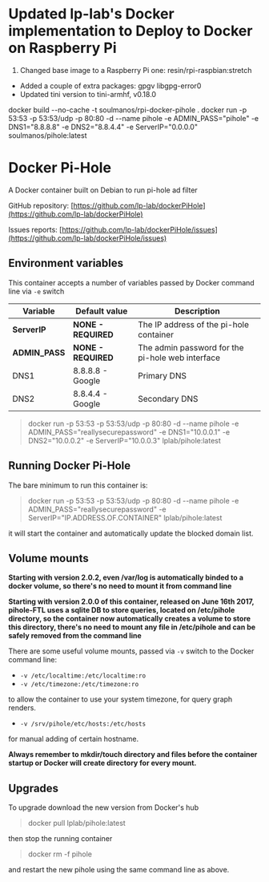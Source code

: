 # Updated lp-lab's Docker implementation to Deploy to Docker on Raspberry Pi

1. Changed base image to a Raspberry Pi one: resin/rpi-raspbian:stretch
* Added a couple of extra packages: gpgv libgpg-error0
* Updated tini version to tini-armhf, v0.18.0

docker build --no-cache -t soulmanos/rpi-docker-pihole .
docker run -p 53:53 -p 53:53/udp -p 80:80 -d --name pihole -e ADMIN_PASS="pihole" -e DNS1="8.8.8.8" -e DNS2="8.8.4.4" -e ServerIP="0.0.0.0" soulmanos/pihole:latest

# Docker Pi-Hole

A Docker container built on Debian to run pi-hole ad filter

GitHub repository: [https://github.com/lp-lab/dockerPiHole](https://github.com/lp-lab/dockerPiHole)

Issues reports: [https://github.com/lp-lab/dockerPiHole/issues](https://github.com/lp-lab/dockerPiHole/issues)

## Environment variables

This container accepts a number of variables passed by Docker command line via
`-e` switch

Variable       | Default value       | Description
---------------|---------------------|----------------------------------------
**ServerIP**   | **NONE - REQUIRED** | The IP address of the pi-hole container
**ADMIN_PASS** | **NONE - REQUIRED** | The admin password for the pi-hole web interface
DNS1           | 8.8.8.8 - Google    | Primary DNS
DNS2           | 8.8.4.4 - Google    | Secondary DNS

> docker run -p 53:53 -p 53:53/udp -p 80:80 -d
--name pihole -e ADMIN_PASS="reallysecurepassword" -e DNS1="10.0.0.1"
-e DNS2="10.0.0.2" -e ServerIP="10.0.0.3" lplab/pihole:latest

## Running Docker Pi-Hole

The bare minimum to run this container is:

> docker run -p 53:53 -p 53:53/udp -p 80:80 -d
--name pihole -e ADMIN_PASS="reallysecurepassword" -e ServerIP="IP.ADDRESS.OF.CONTAINER" lplab/pihole:latest

it will start the container and automatically update the blocked domain list.

## Volume mounts

**Starting with version 2.0.2, even /var/log is automatically binded to a docker volume, so there's no need to mount it from command line**

**Starting with version 2.0.0 of this container, released on June 16th 2017, pihole-FTL uses a sqlite DB to store queries, located on /etc/pihole directory, so the container now automatically creates a volume to store this directory, there's no need to mount any file in /etc/pihole and can be safely removed from the command line**

There are some useful volume mounts, passed via `-v` switch to the Docker
command line:

-   `-v /etc/localtime:/etc/localtime:ro`
-   `-v /etc/timezone:/etc/timezone:ro`

to allow the container to use your system timezone, for query graph renders.

-   `-v /srv/pihole/etc/hosts:/etc/hosts`

for manual adding of certain hostname.

**Always remember to mkdir/touch directory and files before the container startup or Docker will create directory for every mount.**

## Upgrades

To upgrade download the new version from Docker's hub

> docker pull lplab/pihole:latest

then stop the running container

> docker rm -f pihole

and restart the new pihole using the same command line as above.
